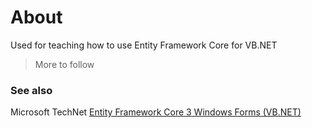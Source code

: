 # About 

Used for teaching how to use Entity Framework Core for VB.NET 

> More to follow

### See also

Microsoft TechNet [Entity Framework Core 3 Windows Forms (VB.NET)](https://social.technet.microsoft.com/wiki/contents/articles/53887.entity-framework-core-3-windows-forms-vb-net.aspx)

